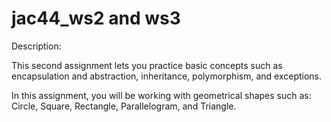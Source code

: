 # jac44_ws2 and ws3

Description:

This second assignment lets you practice basic concepts such as encapsulation and abstraction, inheritance, polymorphism, and exceptions.

In this assignment, you will be working with geometrical shapes such as: Circle, Square, Rectangle, Parallelogram, and Triangle.
